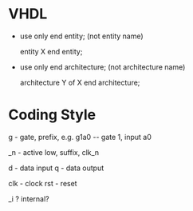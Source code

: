
# VHDL

- use only end entity; (not entity name)

    entity X
    end entity;

- use only end architecture; (not architecture name)

    architecture Y of X
    end architecture;

# Coding Style

g - gate, prefix, e.g. g1a0 -- gate 1, input a0

_n - active low, suffix, clk_n 

d - data input
q - data output

clk - clock
rst - reset

_i ? internal?